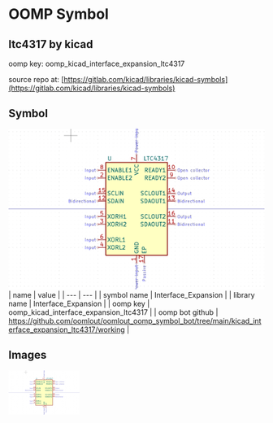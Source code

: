 # OOMP Symbol  
## ltc4317  by kicad  
  
oomp key: oomp_kicad_interface_expansion_ltc4317  
  
source repo at: [https://gitlab.com/kicad/libraries/kicad-symbols](https://gitlab.com/kicad/libraries/kicad-symbols)  
## Symbol  
  
[![working.png](working_600.png)](working.png)  
| name | value | 
| --- | --- | 
| symbol name | Interface_Expansion | 
| library name | Interface_Expansion | 
| oomp key | oomp_kicad_interface_expansion_ltc4317 | 
| oomp bot github | https://github.com/oomlout/oomlout_oomp_symbol_bot/tree/main/kicad_interface_expansion_ltc4317/working | 
## Images  
  
[![working.png](working_140.png)](working.png)  
